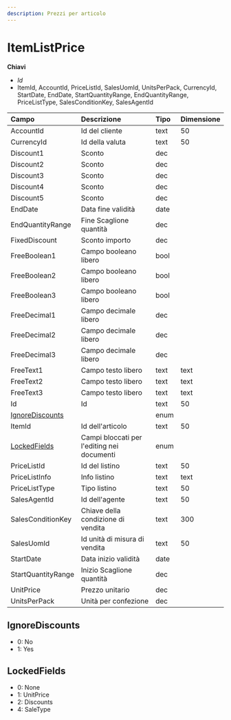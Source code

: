 ```yaml
---
description: Prezzi per articolo
---
```


# ItemListPrice

**Chiavi**

* _Id_
* ItemId, AccountId, PriceListId, SalesUomId, UnitsPerPack, CurrencyId, StartDate, EndDate, StartQuantityRange, EndQuantityRange, PriceListType, SalesConditionKey, SalesAgentId

| Campo | Descrizione | Tipo | Dimensione |
| :--- | :--- | :--- | :--- |
| AccountId | Id del cliente | text | 50 |
| CurrencyId | Id della valuta | text | 50 |
| Discount1 | Sconto | dec |  |
| Discount2 | Sconto | dec |  |
| Discount3 | Sconto | dec |  |
| Discount4 | Sconto | dec |  |
| Discount5 | Sconto | dec |  |
| EndDate | Data fine validità | date |  |
| EndQuantityRange | Fine Scaglione quantità | dec |  |
| FixedDiscount | Sconto importo | dec |  |
| FreeBoolean1 | Campo booleano libero | bool |  |
| FreeBoolean2 | Campo booleano libero | bool |  |
| FreeBoolean3 | Campo booleano libero | bool |  |
| FreeDecimal1 | Campo decimale libero | dec |  |
| FreeDecimal2 | Campo decimale libero | dec |  |
| FreeDecimal3 | Campo decimale libero | dec |  |
| FreeText1 | Campo testo libero | text | text |
| FreeText2 | Campo testo libero | text | text |
| FreeText3 | Campo testo libero | text | text |
| Id | Id | text | 50 |
| [IgnoreDiscounts](itemlistprice.md#ignorediscounts) |  | enum |  |
| ItemId | Id dell'articolo | text | 50 |
| [LockedFields](itemlistprice.md#lockedfields) | Campi bloccati per l'editing nei documenti | enum |  |
| PriceListId | Id del listino | text | 50 |
| PriceListInfo | Info listino | text | text |
| PriceListType | Tipo listino | text | 50 |
| SalesAgentId | Id dell'agente | text | 50 |
| SalesConditionKey | Chiave della condizione di vendita | text | 300 |
| SalesUomId | Id unità di misura di vendita | text | 50 |
| StartDate | Data inizio validità | date |  |
| StartQuantityRange | Inizio Scaglione quantità | dec |  |
| UnitPrice | Prezzo unitario | dec |  |
| UnitsPerPack | Unità per confezione | dec |  |

## IgnoreDiscounts

* 0: No
* 1: Yes

## LockedFields

* 0: None
* 1: UnitPrice
* 2: Discounts
* 4: SaleType


